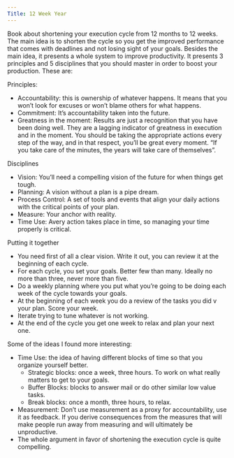 ```yaml
---
Title: 12 Week Year
---
```


Book about shortening your execution cycle from 12 months to 12 weeks. The main idea is to shorten the cycle so you get the improved performance that comes with deadlines and not losing sight of your goals. Besides the main idea, it presents a whole system to improve productivity. It presents 3 principles and 5 disciplines that you should master in order to boost your production. These are:

Principles:
* Accountability: this is ownership of whatever happens. It means that you won’t look for excuses or won’t blame others for what happens.
* Commitment: It’s accountability taken into the future.
* Greatness in the moment: Results are just a recognition that you have been doing well. They are a lagging indicator of greatness in execution and in the moment. You should be taking the appropriate actions every step of the way, and in that respect, you’ll be great every moment. “If you take care of the minutes, the years will take care of themselves”.

Disciplines
* Vision: You’ll need a compelling vision of the future for when things get tough.
* Planning: A vision without a plan is a pipe dream.
* Process Control: A set of tools and events that align your daily actions with the critical points of your plan.
* Measure: Your anchor with reality.
* Time Use: Avery action takes place in time, so managing your time properly is critical.

Putting it together
* You need first of all a clear vision. Write it out, you can review it at the beginning of each cycle.
* For each cycle, you set your goals. Better few than many. Ideally no more than three, never more than five.
* Do a weekly planning where you put what you’re going to be doing each week of the cycle towards your goals.
* At the beginning of each week you do a review of the tasks you did v your plan. Score your week.
* Iterate trying to tune whatever is not working.
* At the end of the cycle you get one week to relax and plan your next one.

Some of the ideas I found more interesting:
* Time Use: the idea of having different blocks of time so that you organize yourself better.
	* Strategic blocks: once a week, three hours. To work on what really matters to get to your goals.
	* Buffer Blocks: blocks to answer mail or do other similar low value tasks.
	* Break blocks: once a month, three hours, to relax.
* Measurement: Don’t use measurement as a proxy for accountability, use it as feedback. If you derive consequences from the measures that will make people run away from measuring and will ultimately be unproductive.
* The whole argument in favor of shortening the execution cycle is quite compelling. 